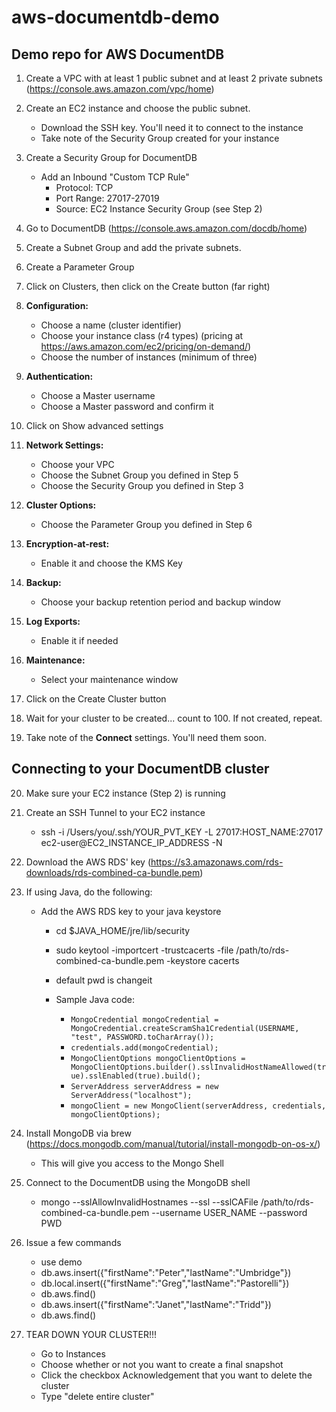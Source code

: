 # aws-documentdb-demo
## Demo repo for AWS DocumentDB

1.  Create a VPC with at least 1 public subnet and at least 2 private subnets (https://console.aws.amazon.com/vpc/home)

2.  Create an EC2 instance and choose the public subnet. 

    *   Download the SSH key. You'll need it to connect to the instance
    *   Take note of the Security Group created for your instance

3.  Create a Security Group for DocumentDB

    * Add an Inbound "Custom TCP Rule" 
         *  Protocol: TCP 
         *  Port Range: 27017-27019 
         *  Source: EC2 Instance Security Group (see Step 2)

4.  Go to DocumentDB (https://console.aws.amazon.com/docdb/home)

5.  Create a Subnet Group and add the private subnets.

6.  Create a Parameter Group

7.  Click on Clusters, then click on the Create button (far right)

8.  **Configuration:** 

    * Choose a name (cluster identifier)
    * Choose your instance class (r4 types) (pricing at https://aws.amazon.com/ec2/pricing/on-demand/)
    * Choose the number of instances (minimum of three)

9.  **Authentication:**

    * Choose a Master username
    * Choose a Master password and confirm it
    
10. Click on Show advanced settings

11. **Network Settings:**

    * Choose your VPC
    * Choose the Subnet Group you defined in Step 5
    * Choose the Security Group you defined in Step 3

12. **Cluster Options:**
    
    * Choose the Parameter Group you defined in Step 6
    
13. **Encryption-at-rest:**
    
    * Enable it and choose the KMS Key
    
14. **Backup:**

    * Choose your backup retention period and backup window
    
15. **Log Exports:**

    * Enable it if needed
    
16. **Maintenance:**

    * Select your maintenance window
    
17. Click on the Create Cluster button

18. Wait for your cluster to be created... count to 100. If not created, repeat.

19. Take note of the **Connect** settings. You'll need them soon.


## Connecting to your DocumentDB cluster

20. Make sure your EC2 instance (Step 2) is running

21. Create an SSH Tunnel to your EC2 instance

    * ssh -i /Users/you/.ssh/YOUR_PVT_KEY -L 27017:HOST_NAME:27017 ec2-user@EC2_INSTANCE_IP_ADDRESS -N

22. Download the AWS RDS' key (https://s3.amazonaws.com/rds-downloads/rds-combined-ca-bundle.pem)


23. If using Java, do the following:

    * Add the AWS RDS key to your java keystore
      * cd $JAVA_HOME/jre/lib/security
      * sudo keytool -importcert -trustcacerts -file /path/to/rds-combined-ca-bundle.pem -keystore cacerts
      * default pwd is changeit
      
      * Sample Java code:
        * ```MongoCredential mongoCredential = MongoCredential.createScramSha1Credential(USERNAME, "test", PASSWORD.toCharArray());``` 
        * ```credentials.add(mongoCredential);```
        * ```MongoClientOptions mongoClientOptions = MongoClientOptions.builder().sslInvalidHostNameAllowed(true).sslEnabled(true).build();``` 
        * ```ServerAddress serverAddress = new ServerAddress("localhost"); ```
        * ```mongoClient = new MongoClient(serverAddress, credentials, mongoClientOptions);```

24. Install MongoDB via brew (https://docs.mongodb.com/manual/tutorial/install-mongodb-on-os-x/)

    * This will give you access to the Mongo Shell

25. Connect to the DocumentDB using the MongoDB shell

    *  mongo --sslAllowInvalidHostnames --ssl --sslCAFile /path/to/rds-combined-ca-bundle.pem --username USER_NAME --password PWD
    
26. Issue a few commands

    * use demo
    * db.aws.insert({"firstName":"Peter","lastName":"Umbridge"})
    * db.local.insert({"firstName":"Greg","lastName":"Pastorelli"})
    * db.aws.find()
    * db.aws.insert({"firstName":"Janet","lastName":"Tridd"})
    * db.aws.find()
    
27. TEAR DOWN YOUR CLUSTER!!!

    * Go to Instances
    * Choose whether or not you want to create a final snapshot
    * Click the checkbox Acknowledgement that you want to delete the cluster
    * Type "delete entire cluster"
